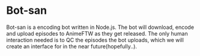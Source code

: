 # Bot-san
Bot-san is a encoding bot written in Node.js. The bot will download, encode and upload episodes to AnimeFTW as they get released. The only human interaction needed is to QC the episodes the bot uploads, which we will create an interface for in the near future(hopefully..).
